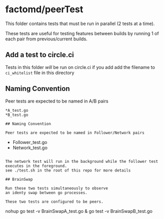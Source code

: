 # factomd/peerTest

This folder contains tests that must be run in parallel (2 tests at a time).

These tests are useful for testing features between builds
by running 1 of each pair from previous/current builds.


## Add a test to circle.ci

Tests in this folder *will* be run on circle.ci if you add
add the filename to `ci_whitelist` file in this directory

## Naming Convention

  Peer tests are expected to be named in A/B pairs

  ```
  *A_test.go
  *B_test.go

## Naming Convention

  Peer tests are expected to be named in Follower/Network pairs

  ```
  * Follower_test.go
  * Network_test.go
  ```

  The network test will run in the background while the follower test executes in the foreground.
  see ./test.sh in the root of this repo for more details

## BrainSwap

Run these two tests simultaneously to observe
an identy swap between go processes.

These two tests are configured to be peers.

```
nohup go test -v BrainSwapA_test.go &
go test -v BrainSwapB_test.go
```
